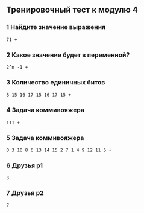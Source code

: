 
## Тренировочный тест к модулю 4

### 1 Найдите значение выражения
    71 +

### 2 Какое значение будет в переменной?
    2^n -1 +

### 3 Количество единичных битов
    8 15 16 17 15 16 17 15 +

### 4 Задача коммивояжера
    111 +

### 5 Задача коммивояжера
    0 3 10 8 6 13 14 15 2 7 1 4 9 12 11 5 +

### 6 Друзья p1
    3

### 7 Друзья p2
    7
